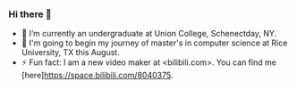 ### Hi there 👋

- 🔭 I’m currently an undergraduate at Union College, Schenectday, NY.
- 🤡 I'm going to begin my journey of master's in computer science at Rice University, TX this August.
- ⚡ Fun fact: I am a new video maker at <bilibili.com>. You can find me [here]<https://space.bilibili.com/8040375>.
